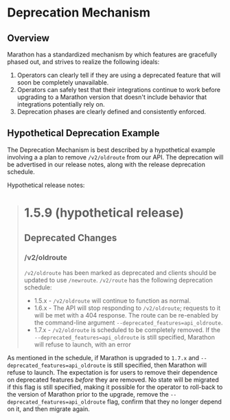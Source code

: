 # Deprecation Mechanism

## Overview

Marathon has a standardized mechanism by which features are gracefully phased out, and strives to realize the following ideals:

1. Operators can clearly tell if they are using a deprecated feature that will soon be completely unavailable.
2. Operators can safely test that their integrations continue to work before upgrading to a Marathon version that
   doesn't include behavior that integrations potentially rely on.
3. Deprecation phases are clearly defined and consistently enforced.

## Hypothetical Deprecation Example

The Deprecation Mechanism is best described by a hypothetical example involving a a plan to remove `/v2/oldroute` from
our API. The deprecation will be advertised in our release notes, along with the release deprecation schedule.

Hypothetical release notes:

> # 1.5.9 (hypothetical release)
>
> ## Deprecated Changes
>
> ### /v2/oldroute
>
> `/v2/oldroute` has been marked as deprecated and clients should be updated to use `/newroute`. `/v2/route` has the
> following deprecation schedule:
>
> - 1.5.x - `/v2/oldroute` will continue to function as normal.
> - 1.6.x - The API will stop responding to `/v2/oldroute`; requests to it will be met with a 404 response. The route
>   can be re-enabled by the command-line argument `--deprecated_features=api_oldroute`.
> - 1.7.x - `/v2/oldroute` is scheduled to be completely removed. If the `--deprecated_features=api_oldroute` is still
>   specified, Marathon will refuse to launch, with an error

As mentioned in the schedule, if Marathon is upgraded to `1.7.x` and `--deprecated_features=api_oldroute` is still
specified, then Marathon will refuse to launch. The expectation is for users to remove their dependence on deprecated
features _before_ they are removed. No state will be migrated if this flag is still specified, making it possible for
the operator to roll-back to the version of Marathon prior to the upgrade, remove the
`--deprecated_features=api_oldroute` flag, confirm that they no longer depend on it, and then migrate again.
